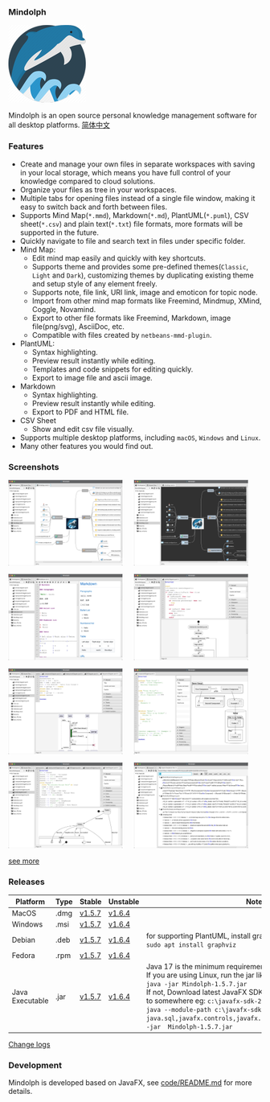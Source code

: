 ### Mindolph

![](./DemoWorkspace/app_30.png)

Mindolph is an open source personal knowledge management software for all desktop platforms. [简体中文](./docs/README_zh_CN.md)


### Features
* Create and manage your own files in separate workspaces with saving in your local storage, which means you have full control of your knowledge compared to cloud solutions.
* Organize your files as tree in your workspaces.
* Multiple tabs for opening files instead of a single file window, making it easy to switch back and forth between files.
* Supports Mind Map(`*.mmd`), Markdown(`*.md`), PlantUML(`*.puml`), CSV sheet(`*.csv`) and plain text(`*.txt`) file formats, more formats will be supported in the future.
* Quickly navigate to file and search text in files under specific folder.
* Mind Map:
	* Edit mind map easily and quickly with key shortcuts.
	* Supports theme and provides some pre-defined themes(`Classic`, `Light` and `Dark`), customizing themes by duplicating existing theme and setup style of any element freely.
	* Supports note, file link, URI link, image and emoticon for topic node. 
	* Import from other mind map formats like Freemind, Mindmup, XMind, Coggle, Novamind.
	* Export to other file formats like Freemind, Markdown, image file(png/svg), AsciiDoc, etc.
	* Compatible with files created by `netbeans-mmd-plugin`.
* PlantUML:
	* Syntax highlighting.
	* Preview result instantly while editing.
	* Templates and code snippets for editing quickly.
	* Export to image file and ascii image.
* Markdown
	* Syntax highlighting.
	* Preview result instantly while editing.
	* Export to PDF and HTML file.
* CSV Sheet
	* Show and edit csv file visually.
* Supports multiple desktop platforms, including `macOS`, `Windows` and `Linux`.
* Many other features you would find out.


### Screenshots
<p float="left">
	<img src="docs/screenshots/mindmap_light.jpg" width="45%"/>
	&nbsp;&nbsp;&nbsp;&nbsp;
	<img src="docs/screenshots/mindmap_dark.jpg" width="45%"/>
</p>
<p float="left">
	<img src="docs/screenshots/markdown1.jpg" width="45%"/>
	&nbsp;&nbsp;&nbsp;&nbsp;
	<img src="docs/screenshots/puml_activity.jpg" width="45%"/>
</p>
<p float="left">
	<img src="docs/screenshots/puml_sequence.jpg" width="45%"/>
	&nbsp;&nbsp;&nbsp;&nbsp;
	<img src="docs/screenshots/puml_component2.jpg" width="45%"/>
</p>
<p float="left">
	<img src="docs/screenshots/puml_state.jpg" width="45%"/>
	&nbsp;&nbsp;&nbsp;&nbsp;
	<img src="docs/screenshots/find_in_files.jpg" width="45%"/>
</p>

[see more](docs/screenshots.md)


### Releases

|Platform|Type|Stable|Unstable|Note|
|----|----|----|----|----|
|MacOS|.dmg|[v1.5.7](https://github.com/mindolph/Mindolph/releases/download/v1.5.7/Mindolph-1.5.7.dmg) |[v1.6.4](https://github.com/mindolph/Mindolph/releases/download/v1.6.4/Mindolph-1.6.4.dmg) | |
|Windows|.msi|[v1.5.7](https://github.com/mindolph/Mindolph/releases/download/v1.5.7/Mindolph-1.5.7.msi) |[v1.6.4](https://github.com/mindolph/Mindolph/releases/download/v1.6.4/Mindolph-1.6.4.msi) | |
|Debian|.deb|[v1.5.7](https://github.com/mindolph/Mindolph/releases/download/v1.5.7/Mindolph-1.5.7.deb)|[v1.6.4](https://github.com/mindolph/Mindolph/releases/download/v1.6.4/Mindolph-1.6.4.deb)|	for supporting PlantUML, install graphviz first:</br>  `sudo apt install graphviz`|
|Fedora|.rpm|[v1.5.7](https://github.com/mindolph/Mindolph/releases/download/v1.5.7/Mindolph-1.5.7.rpm)|[v1.6.4](https://github.com/mindolph/Mindolph/releases/download/v1.6.4/Mindolph-1.6.4.rpm)| |
|Java Executable|.jar|[v1.5.7](https://github.com/mindolph/Mindolph/releases/download/v1.5.7/Mindolph-1.5.7.jar)|[v1.6.4](https://github.com/mindolph/Mindolph/releases/download/v1.6.4/Mindolph-1.6.4.jar)| Java 17 is the minimum requirement to run this application. 	</br> If you are using Linux, run the jar like this:  </br> `java -jar Mindolph-1.5.7.jar`  </br> If not, Download latest JavaFX SDK for your platform and extract to somewhere eg: `c:\javafx-sdk-20`, run the jar file like this:   </br> `java --module-path c:\javafx-sdk-20\lib --add-modules  java.sql,javafx.controls,javafx.fxml,javafx.swing,javafx.web -jar  Mindolph-1.5.7.jar` |


[Change logs](docs/change_logs.md)


### Development

Mindolph is developed based on JavaFX, 
see [code/README.md](code/README.md) for more details.
